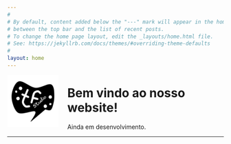 ```yaml
---
#
# By default, content added below the "---" mark will appear in the home page
# between the top bar and the list of recent posts.
# To change the home page layout, edit the _layouts/home.html file.
# See: https://jekyllrb.com/docs/themes/#overriding-theme-defaults
#
layout: home
---
```


<!--
<span style="display:block;width:80px;height:200px;margin:5px;float:right">

-->

<span style="display:block;width:120px;margin:0px;margin-right:20px;padding:0px;float:left">![2023-02-08_design-tefra-studio-logo](assets/img/2023-02-08_design-tefra-studio-logo.png)</span>


<p style="display:block;margin:0px;margin-right:20px;padding:0px;"><h1>Bem vindo ao nosso website!</h1></p>
Ainda em desenvolvimento.

<br>
<hr>
